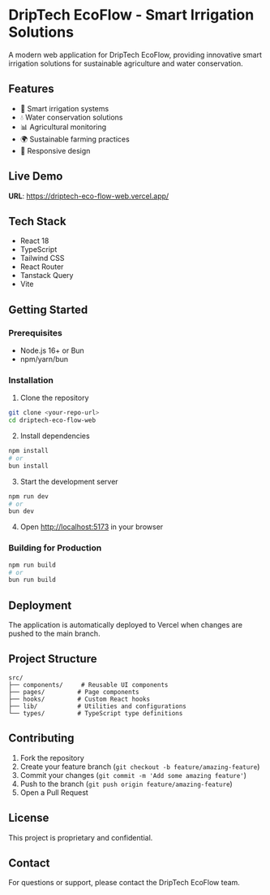 # DripTech EcoFlow - Smart Irrigation Solutions

A modern web application for DripTech EcoFlow, providing innovative smart irrigation solutions for sustainable agriculture and water conservation.

## Features

- 🌱 Smart irrigation systems
- 💧 Water conservation solutions
- 📊 Agricultural monitoring
- 🌍 Sustainable farming practices
- 📱 Responsive design

## Live Demo

**URL**: https://driptech-eco-flow-web.vercel.app/

## Tech Stack

- React 18
- TypeScript
- Tailwind CSS
- React Router
- Tanstack Query
- Vite

## Getting Started

### Prerequisites

- Node.js 16+ or Bun
- npm/yarn/bun

### Installation

1. Clone the repository
```bash
git clone <your-repo-url>
cd driptech-eco-flow-web
```

2. Install dependencies
```bash
npm install
# or
bun install
```

3. Start the development server
```bash
npm run dev
# or
bun dev
```

4. Open [http://localhost:5173](http://localhost:5173) in your browser

### Building for Production

```bash
npm run build
# or
bun run build
```

## Deployment

The application is automatically deployed to Vercel when changes are pushed to the main branch.

## Project Structure

```
src/
├── components/     # Reusable UI components
├── pages/         # Page components
├── hooks/         # Custom React hooks
├── lib/           # Utilities and configurations
└── types/         # TypeScript type definitions
```

## Contributing

1. Fork the repository
2. Create your feature branch (`git checkout -b feature/amazing-feature`)
3. Commit your changes (`git commit -m 'Add some amazing feature'`)
4. Push to the branch (`git push origin feature/amazing-feature`)
5. Open a Pull Request

## License

This project is proprietary and confidential.

## Contact

For questions or support, please contact the DripTech EcoFlow team.
